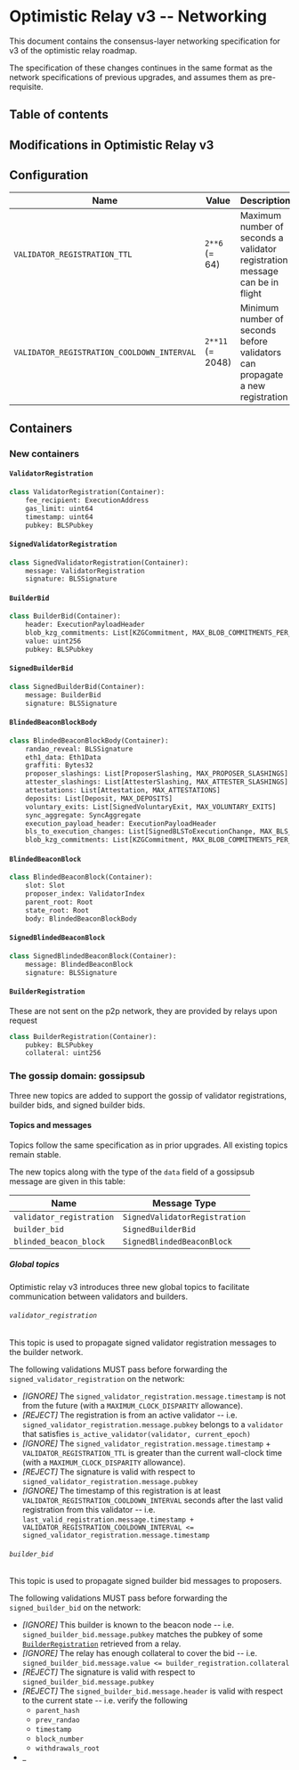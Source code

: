 # Optimistic Relay v3 -- Networking

This document contains the consensus-layer networking specification for v3 of the optimistic relay roadmap.

The specification of these changes continues in the same format as the network specifications of previous upgrades, and assumes them as pre-requisite.

## Table of contents

<!-- TOC -->

<!-- /TOC -->

## Modifications in Optimistic Relay v3

## Configuration



| Name                                       | Value                                            | Description                                                                  |
|--------------------------------------------|--------------------------------------------------|------------------------------------------------------------------------------|
| `VALIDATOR_REGISTRATION_TTL`               | `2**6` (= 64)                                    | Maximum number of seconds a validator registration message can be in flight  |
| `VALIDATOR_REGISTRATION_COOLDOWN_INTERVAL` | `2**11` (= 2048)                                 | Minimum number of seconds before validators can propagate a new registration |

## Containers

### New containers

#### `ValidatorRegistration`

```python
class ValidatorRegistration(Container):
    fee_recipient: ExecutionAddress
    gas_limit: uint64
    timestamp: uint64
    pubkey: BLSPubkey
```

#### `SignedValidatorRegistration`

```python
class SignedValidatorRegistration(Container):
    message: ValidatorRegistration
    signature: BLSSignature
```

#### `BuilderBid`

```python
class BuilderBid(Container):
    header: ExecutionPayloadHeader
    blob_kzg_commitments: List[KZGCommitment, MAX_BLOB_COMMITMENTS_PER_BLOCK]
    value: uint256
    pubkey: BLSPubkey
```

#### `SignedBuilderBid`

```python
class SignedBuilderBid(Container):
    message: BuilderBid
    signature: BLSSignature
```

#### `BlindedBeaconBlockBody`

```python
class BlindedBeaconBlockBody(Container):
    randao_reveal: BLSSignature
    eth1_data: Eth1Data
    graffiti: Bytes32
    proposer_slashings: List[ProposerSlashing, MAX_PROPOSER_SLASHINGS]
    attester_slashings: List[AttesterSlashing, MAX_ATTESTER_SLASHINGS]
    attestations: List[Attestation, MAX_ATTESTATIONS]
    deposits: List[Deposit, MAX_DEPOSITS]
    voluntary_exits: List[SignedVoluntaryExit, MAX_VOLUNTARY_EXITS]
    sync_aggregate: SyncAggregate
    execution_payload_header: ExecutionPayloadHeader
    bls_to_execution_changes: List[SignedBLSToExecutionChange, MAX_BLS_TO_EXECUTION_CHANGES]
    blob_kzg_commitments: List[KZGCommitment, MAX_BLOB_COMMITMENTS_PER_BLOCK]
```

#### `BlindedBeaconBlock`

```python
class BlindedBeaconBlock(Container):
    slot: Slot
    proposer_index: ValidatorIndex
    parent_root: Root
    state_root: Root
    body: BlindedBeaconBlockBody
```

#### `SignedBlindedBeaconBlock`

```python
class SignedBlindedBeaconBlock(Container):
    message: BlindedBeaconBlock
    signature: BLSSignature
```

#### `BuilderRegistration`

These are not sent on the p2p network, they are provided by relays upon request
```python
class BuilderRegistration(Container):
    pubkey: BLSPubkey
    collateral: uint256
```

### The gossip domain: gossipsub

Three new topics are added to support the gossip of validator registrations, builder bids, and signed builder bids.

#### Topics and messages

Topics follow the same specification as in prior upgrades. All existing topics remain stable.

The new topics along with the type of the `data` field of a gossipsub message are given in this table:

| Name | Message Type |
| - | - |
| `validator_registration` | `SignedValidatorRegistration` |
| `builder_bid` | `SignedBuilderBid` |
| `blinded_beacon_block` | `SignedBlindedBeaconBlock` |

##### Global topics

Optimistic relay v3 introduces three new global topics to facilitate communication between validators and builders.

###### `validator_registration`

This topic is used to propagate signed validator registration messages to the builder network.

The following validations MUST pass before forwarding the `signed_validator_registration` on the network:

- _[IGNORE]_ The `signed_validator_registration.message.timestamp` is not from the future (with a `MAXIMUM_CLOCK_DISPARITY` allowance).
- _[REJECT]_ The registration is from an active validator -- i.e. `signed_validator_registration.message.pubkey` belongs to a `validator` that satisfies `is_active_validator(validator, current_epoch)`
- _[IGNORE]_ The `signed_validator_registration.message.timestamp` + `VALIDATOR_REGISTRATION_TTL` is greater than the current wall-clock time (with a `MAXIMUM_CLOCK_DISPARITY` allowance). 
- _[REJECT]_ The signature is valid with respect to `signed_validator_registration.message.pubkey`
- _[IGNORE]_ The timestamp of this registration is at least `VALIDATOR_REGISTRATION_COOLDOWN_INTERVAL` seconds after the last valid registration from this validator -- i.e. `last_valid_registration.message.timestamp + VALIDATOR_REGISTRATION_COOLDOWN_INTERVAL <= signed_validator_registration.message.timestamp`

###### `builder_bid`

This topic is used to propagate signed builder bid messages to proposers.

The following validations MUST pass before forwarding the `signed_builder_bid` on the network:

- _[IGNORE]_ This builder is known to the beacon node -- i.e. `signed_builder_bid.message.pubkey` matches the pubkey of some [`BuilderRegistration`](#BuilderRegistration) retrieved from a relay.
- _[IGNORE]_ The relay has enough collateral to cover the bid -- i.e. `signed_builder_bid.message.value <= builder_registration.collateral`
- _[REJECT]_ The signature is valid with respect to `signed_builder_bid.message.pubkey`
- _[REJECT]_ The `signed_builder_bid.message.header` is valid with respect to the current state -- i.e. verify the following
    - `parent_hash`
    - `prev_randao`
    - `timestamp`
    - `block_number`
    - `withdrawals_root`
- _
